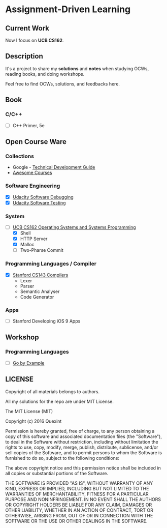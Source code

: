 # Assignment-Driven Learning

## Current Work

Now I focus on **UCB CS162**.

## Description

It's a project to share my **solutions** and **notes** when studying OCWs, reading books, and doing workshops.

Feel free to find OCWs, solutions, and feedbacks here.

## Book

### C/C++

- [ ] C++ Primer, 5e

## Open Course Ware

### Collections

- Google - [Technical Development Guide](https://www.google.com.tw/about/careers/students/guide-to-technical-development.html)
- [Awesome Courses](https://github.com/prakhar1989/awesome-courses)

### Software Engineering

- [x] [Udacity Software Debugging](OCW/[Udacity]Software_Debugging)
- [x] [Udacity Software Testing](OCW/[Udacity]Software_Testing)

### System

- [ ] [UCB CS162 Operating Systems and Systems Programming](OCW/[UCB]CS162_Operating_Systems_and_System_Programming)
	- [x] Shell
	- [x] HTTP Server
	- [x] Malloc
	- [ ] Two-Pharse Commit

### Programming Languages / Compiler

- [x] [Stanford CS143 Compilers](OCW/[Stanford]CS143_Compilers)
	- Lexer
	- Parser
	- Semantic Analyser
	- Code Generator

### Apps

- [ ] Stanford Developing iOS 9 Apps 

## Workshop

### Programming Languages

- [ ] [Go by Example](https://gobyexample.com)

## LICENSE

Copyright of all materials belongs to authors.

All my solutions for the repo are under MIT License.

The MIT License (MIT)

Copyright (c) 2016 Quexint

Permission is hereby granted, free of charge, to any person obtaining a copy
of this software and associated documentation files (the "Software"), to deal
in the Software without restriction, including without limitation the rights
to use, copy, modify, merge, publish, distribute, sublicense, and/or sell
copies of the Software, and to permit persons to whom the Software is
furnished to do so, subject to the following conditions:

The above copyright notice and this permission notice shall be included in all
copies or substantial portions of the Software.

THE SOFTWARE IS PROVIDED "AS IS", WITHOUT WARRANTY OF ANY KIND, EXPRESS OR
IMPLIED, INCLUDING BUT NOT LIMITED TO THE WARRANTIES OF MERCHANTABILITY,
FITNESS FOR A PARTICULAR PURPOSE AND NONINFRINGEMENT. IN NO EVENT SHALL THE
AUTHORS OR COPYRIGHT HOLDERS BE LIABLE FOR ANY CLAIM, DAMAGES OR OTHER
LIABILITY, WHETHER IN AN ACTION OF CONTRACT, TORT OR OTHERWISE, ARISING FROM,
OUT OF OR IN CONNECTION WITH THE SOFTWARE OR THE USE OR OTHER DEALINGS IN THE
SOFTWARE.
